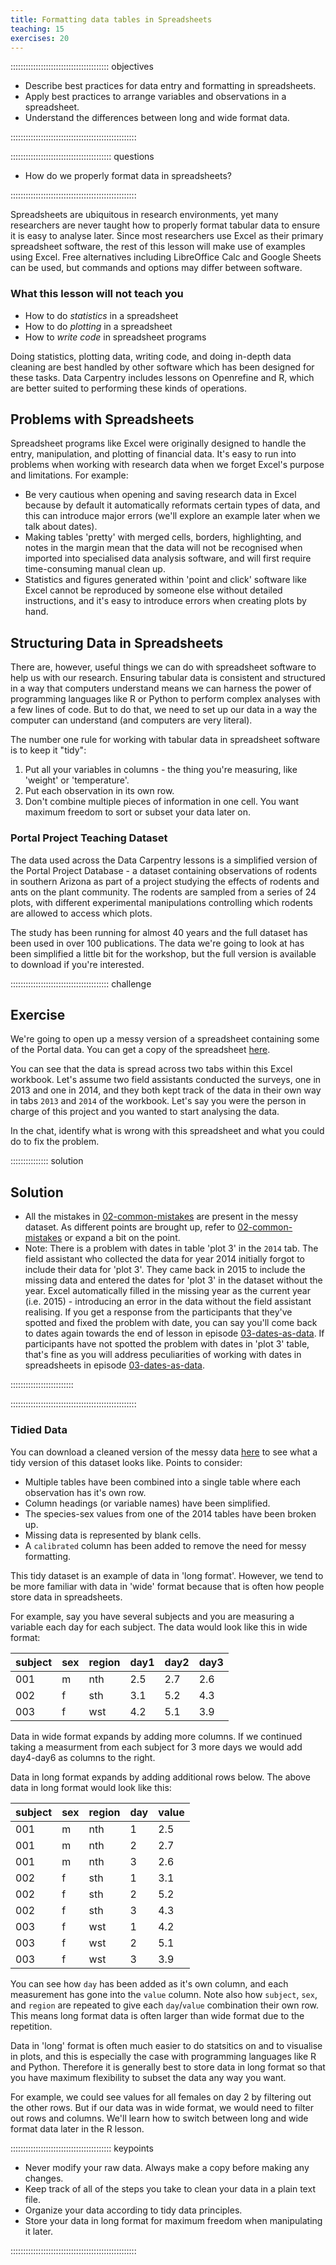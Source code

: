 ```yaml
---
title: Formatting data tables in Spreadsheets
teaching: 15
exercises: 20
---
```


::::::::::::::::::::::::::::::::::::::: objectives

- Describe best practices for data entry and formatting in spreadsheets.
- Apply best practices to arrange variables and observations in a spreadsheet.
- Understand the differences between long and wide format data.

::::::::::::::::::::::::::::::::::::::::::::::::::

:::::::::::::::::::::::::::::::::::::::: questions

- How do we properly format data in spreadsheets?

::::::::::::::::::::::::::::::::::::::::::::::::::

Spreadsheets are ubiquitous in research environments, yet many researchers are never taught how to properly format tabular data to ensure it is easy to analyse later. Since most researchers use Excel as their primary spreadsheet software, the rest of this lesson will make use of examples using Excel. Free alternatives including LibreOffice Calc and Google Sheets can be used, but commands and options may differ between software.

### What this lesson will not teach you

- How to do *statistics* in a spreadsheet
- How to do *plotting* in a spreadsheet
- How to *write code* in spreadsheet programs

Doing statistics, plotting data, writing code, and doing in-depth data cleaning are best handled by other software which has been designed for these tasks. Data Carpentry includes lessons on Openrefine and R, which are better suited to performing these kinds of operations.

## Problems with Spreadsheets

Spreadsheet programs like Excel were originally designed to handle the entry, manipulation, and plotting of financial data. It's easy to run into problems when working with research data when we forget Excel's purpose and limitations. For example:

- Be very cautious when opening and saving research data in Excel because by default it automatically reformats certain types of data, and this can introduce major errors (we'll explore an example later when we talk about dates).
- Making tables 'pretty' with merged cells, borders, highlighting, and notes in the margin mean that the data will not be recognised when imported into specialised data analysis software, and will first require time-consuming manual clean up. 
- Statistics and figures generated within 'point and click' software like Excel cannot be reproduced by someone else without detailed instructions, and it's easy to introduce errors when creating plots by hand.

## Structuring Data in Spreadsheets

There are, however, useful things we can do with spreadsheet software to help us
with our research. Ensuring tabular data is consistent and structured in a way that computers understand means we can harness the power of programming languages like R or Python to perform complex analyses with a few lines of code. But to do that, we need to set up our data in a way the computer can understand (and computers are very
literal). 

The number one rule for working with tabular data in spreadsheet software is to keep it "tidy":

1. Put all your variables in columns - the thing you're measuring, like 'weight' or 'temperature'.
2. Put each observation in its own row.
3. Don't combine multiple pieces of information in one cell. You want maximum freedom to sort or subset your data later on.

### Portal Project Teaching Dataset

The data used across the Data Carpentry lessons is a simplified version of the Portal Project Database - a dataset containing observations of rodents in southern Arizona as part of a project studying the effects of rodents and ants on the plant community. The rodents are sampled from a series of 24 plots, with different experimental manipulations controlling which rodents are allowed to access which plots.

The study has been running for almost 40 years and the full dataset has been used in over 100 publications. The data we're going to look at has been simplified a little bit for the workshop, but the full version is available to download if you're interested.  

:::::::::::::::::::::::::::::::::::::::  challenge

## Exercise

We're going to open up a messy version of a spreadsheet containing some of the Portal data. You can get a copy of the spreadsheet [here](https://ndownloader.figshare.com/files/2252083).

You can see that the data is spread across two tabs within this Excel workbook. Let's assume two field assistants conducted the surveys, one in 2013 and one in 2014, and they both kept track of the data in their own way in tabs `2013` and `2014` of the workbook. Let's say you were the person in charge of this project and you wanted to start analysing the data.

In the chat, identify what is wrong with this spreadsheet and what you could do to fix the problem. 

:::::::::::::::  solution

## Solution

- All the mistakes in [02-common-mistakes](02-common-mistakes.md) are present in the messy dataset. As different points are brought up, refer to [02-common-mistakes](02-common-mistakes.md) or expand a bit on the point.
- Note: There is a problem with dates in table 'plot 3' in the `2014` tab. The field assistant who collected the data
  for year 2014 initially forgot to include their data for 'plot 3'. They came back in 2015 to include the missing data and entered the dates for 'plot 3' in the dataset without the year. Excel automatically filled in the missing year as the current year (i.e. 2015) - introducing an error in the data without the field assistant realising. If you get a response from the participants that they've spotted and fixed the problem with date, you can say you'll come back to dates again towards the end of lesson in episode [03-dates-as-data](03-dates-as-data.md). If participants have not spotted the problem with dates in 'plot 3' table, that's fine as you will address peculiarities of working with dates in spreadsheets in episode [03-dates-as-data](03-dates-as-data.md).  

:::::::::::::::::::::::::

::::::::::::::::::::::::::::::::::::::::::::::::::

### Tidied Data

You can download a cleaned version of the messy data [here](data/survey_data_spreadsheet_clean.csv) to see what a tidy version of this dataset looks like. Points to consider:

- Multiple tables have been combined into a single table where each observation has it's own row.
- Column headings (or variable names) have been simplified.
- The species-sex values from one of the 2014 tables have been broken up.
- Missing data is represented by blank cells.
- A `calibrated` column has been added to remove the need for messy formatting.

This tidy dataset is an example of data in 'long format'. However, we tend to be more familiar with data in 'wide' format because that is often how people store data in spreadsheets. 

For example, say you have several subjects and you are measuring a variable each day for each subject. The data would look like this in wide format:

| subject | sex | region | day1 | day2 | day3 |
| ------- | --- | ------ | ---- | ---- | ---- |
| 001     | m   | nth    | 2.5  | 2.7  | 2.6  |
| 002     | f   | sth    | 3.1  | 5.2  | 4.3  |
| 003     | f   | wst    | 4.2  | 5.1  | 3.9  |

Data in wide format expands by adding more columns. If we continued taking a measurment from each subject for 3 more days we would add day4-day6 as columns to the right. 

Data in long format expands by adding additional rows below. The above data in long format would look like this:

| subject | sex | region | day | value |
| ------- | --- | ------ | --- | ----- |
| 001     | m   | nth    | 1   | 2.5   |
| 001     | m   | nth    | 2   | 2.7   |
| 001     | m   | nth    | 3   | 2.6   |
| 002     | f   | sth    | 1   | 3.1   |
| 002     | f   | sth    | 2   | 5.2   |
| 002     | f   | sth    | 3   | 4.3   |
| 003     | f   | wst    | 1   | 4.2   |
| 003     | f   | wst    | 2   | 5.1   |
| 003     | f   | wst    | 3   | 3.9   |

You can see how `day` has been added as it's own column, and each measurement has gone into the `value` column. Note also how `subject`, `sex`, and `region` are repeated to give each `day`/`value` combination their own row. This means long format data is often larger than wide format due to the repetition. 

Data in 'long' format is often much easier to do statsitics on and to visualise in plots, and this is especially the case with programming languages like R and Python. Therefore it is generally best to store data in long format so that you have maximum flexibility to subset the data any way you want. 

For example, we could see values for all females on day 2 by filtering out the other rows. But if our data was in wide format, we would need to filter out rows and columns. We'll learn how to switch between long and wide format data later in the R lesson.

:::::::::::::::::::::::::::::::::::::::: keypoints

- Never modify your raw data. Always make a copy before making any changes.
- Keep track of all of the steps you take to clean your data in a plain text file.
- Organize your data according to tidy data principles.
- Store your data in long format for maximum freedom when manipulating it later.

::::::::::::::::::::::::::::::::::::::::::::::::::
